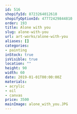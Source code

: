 ```yaml
---
id: 516
shopifyId: 8723264012618
shopifyOptionId: 47772429844810
order: 193
title: Alone with you
slug: alone-with-you
url: art-works/alone-with-you
aliases: []
categories:
- painting
inStock: true
isVisible: true
location: ""
height: 90
width: 60
date: 2019-01-01T00:00:00Z
materials:
- acrylic
- oil
- canvas
price: 3500
mainImage: alone_with_you.JPG
---
```

